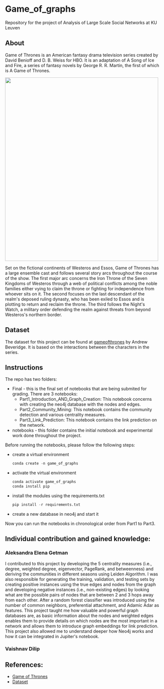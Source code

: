 # Game_of_graphs
Repository for the project of Analysis of Large Scale Social Networks at KU Leuven

## About
Game of Thrones is an American fantasy drama television series created by David Benioff and D. B. Weiss for HBO. It is an adaptation of A Song of Ice and Fire, a series of fantasy novels by George R. R. Martin, the first of which is A Game of Thrones. 

<img src="https://m.media-amazon.com/images/M/MV5BN2IzYzBiOTQtNGZmMi00NDI5LTgxMzMtN2EzZjA1NjhlOGMxXkEyXkFqcGdeQXVyNjAwNDUxODI@._V1_FMjpg_UX1000_.jpg" height = "600" width="500"></img>

Set on the fictional continents of Westeros and Essos, Game of Thrones has a large ensemble cast and follows several story arcs throughout the course of the show. The first major arc concerns the Iron Throne of the Seven Kingdoms of Westeros through a web of political conflicts among the noble families either vying to claim the throne or fighting for independence from whoever sits on it. The second focuses on the last descendant of the realm's deposed ruling dynasty, who has been exiled to Essos and is plotting to return and reclaim the throne. The third follows the Night's Watch, a military order defending the realm against threats from beyond Westeros's northern border.

## Dataset

The dataset for this project can be found at [gameofthrones](https://github.com/mathbeveridge/gameofthrones) by Andrew Beveridge. It is based on the interactions between the characters in the series.

## Instructions

The repo has two folders:

- Final  - this is the final set of notebooks that are being submited for grading. There are 3 notebooks:
  - Part1_Introduction_AND_Graph_Creation: This notebook concerns with creating the neo4j database with the nodes and edges.
  - Part2_Community_Mining: This notebook contains the community detection and various centrality measures.
  - Part3_Link_Prediction: This notebook contains the link prediction on the network.
- notebooks - this folder contains the initial notebook and experimental work done throughout the project.

Before running the notebooks, please follow the following steps:
  - create a virtual environment
    ```Python
    conda create -n game_of_graphs
    ```
  - activate the virtual environment
    ```Python
    conda activate game_of_graphs
    conda install pip
    ```
  - install the modules using the requirements.txt
    ```Python
    pip install -r requirements.txt
    ```
  - create a new database in neo4j and start it
  
  Now you can run the notebooks in chronological order from Part1 to Part3.

## Individual contribution and gained knowledge:

### Aleksandra Elena Getman
I contributed to this project by developing the 5 centrality measures (i.e., degree, weighted degree, eigenvector, PageRank, and betweenness) and deriving the communities in different seasons using Leiden Algorithm. I was also responsible for generating the training, validation, and testing sets by creating positive instances using the true edges and nodes from the graph and developing negative instances (i.e., non-existing edges) by looking what are the possible pairs of nodes that are between 2 and 3 hops away from each other. After a random forest classifier was introduced using the number of common neighbors, preferential attachment, and Adamic Adar as features. This project taught me how valuable and powerful graph databases are, as basic information about the nodes and weighted edges enables them to provide details on which nodes are the most important in a network and allows them to introduce graph embeddings for link prediction. This project also allowed me to understand deeper how Neo4j works and how it can be integrated in Jupiter's notebook.

### Vaishnav Dilip


## References:
  - [Game of Thrones](https://en.wikipedia.org/wiki/Game_of_Thrones)
  - [Dataset](https://github.com/mathbeveridge/gameofthrones)
